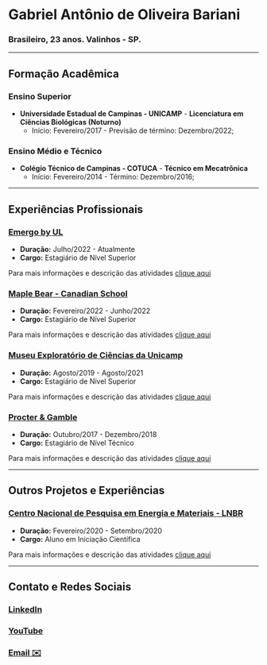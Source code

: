 # Gabriel Antônio de Oliveira Bariani
### Brasileiro, 23 anos. Valinhos - SP.

------------------

## Formação Acadêmica
### Ensino Superior 
- **Universidade Estadual de Campinas - UNICAMP** - **Licenciatura em Ciências Biológicas (Noturno)**
  - Início: Fevereiro/2017 - Previsão de término: Dezembro/2022;
   
### Ensino Médio e Técnico
- **Colégio Técnico de Campinas - COTUCA** - **Técnico em Mecatrônica**
  - Início: Fevereiro/2014 - Término: Dezembro/2016;

--------------------------------

## Experiências Profissionais

### [Emergo by UL](/emergo)
- **Duração:** Julho/2022 - Atualmente
- **Cargo:** Estagiário de Nível Superior

Para mais informações e descrição das atividades [clique aqui](/emergo)

### [Maple Bear - Canadian School](/maple)
- **Duração:** Fevereiro/2022 - Junho/2022
- **Cargo:** Estagiário de Nível Superior

Para mais informações e descrição das atividades [clique aqui](/museu)

### [Museu Exploratório de Ciências da Unicamp](/museu)
- **Duração:** Agosto/2019 - Agosto/2021
- **Cargo:** Estagiário de Nível Superior

Para mais informações e descrição das atividades [clique aqui](/museu)

### [Procter & Gamble](/peg)
- **Duração:** Outubro/2017 - Dezembro/2018
- **Cargo:** Estagiário de Nível Técnico

Para mais informações e descrição das atividades [clique aqui](/peg)

-----------------------
## Outros Projetos e Experiências

### [Centro Nacional de Pesquisa em Energia e Materiais - LNBR](/cnpem)
- **Duração:** Fevereiro/2020 - Setembro/2020
- **Cargo:** Aluno em Iniciação Científica

Para mais informações e descrição das atividades [clique aqui](/cnpem)

-----------------------

## Contato e Redes Sociais

### [LinkedIn](https://www.linkedin.com/in/gabriel-ant%C3%B4nio-de-oliveira-bariani/)
### [YouTube](https://www.youtube.com/user/gabrielbariani)
### [Email ✉️](mailto:gabrielbariani@gmail.com)
